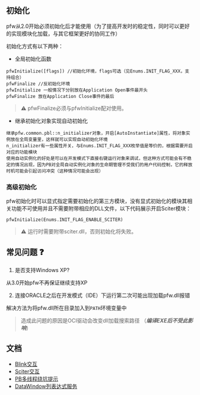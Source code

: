 ## 初始化

pfw从2.0开始必须初始化后才能使用（为了提高开发时的稳定性，同时可以更好的实现模块化加载，与其它框架更好的协同工作）

初始化方式有以下两种：

- 全局初始化函数
```
pfwInitialize([flags]) //初始化环境，flags可选（见Enums.INIT_FLAG_XXX，支持组合）
pfwFinalize //反初始化环境
pfwInitialize 一般情况下分别放在Application Open事件最开头
pfwFinalize 放在Application Close事件的最后
```

> :warning: pfwFinalize必须与pfwInitialize配对使用。

- 继承初始化对象实现自动初始化
```
继承pfw.common.pbl::n_initializer对象，开启[AutoInstantiate]属性，将对象实例放在全局变量里，这样就可以实现自动初始化环境
n_initializer有一些属性开关，与Enums.INIT_FLAG_XXX枚举值是等价的，根据需要开启对应的功能模块
使用自动实例化的好处是可以在开发模式下直接右键运行对象来调试，但这种方式可能会有不稳定的情况出现，因为PB对全局自动实例化对象的生命期管理不受我们的用户代码控制，它的释放时机可能会引起访问冲突（这种情况可能会出现）
```

### 高级初始化

pfw初始化时可以显式指定需要初始化的第三方模块，没有显式初始化的模块其相关功能不可使用并且不需要附带相应的DLL文件，以下代码展示开启Sciter模块：
```
pfwInitialize(Enums.INIT_FLAG_ENABLE_SCITER)
```
> :warning: 运行时需要附带sciter.dll，否则初始化将失败。

## 常见问题 ❓

1. 是否支持Windows XP?

从3.0开始pfw不再保证继续支持XP

2. 连接ORACLE之后在开发模式（IDE）下运行第二次可能出现加载pfw.dll报错

解决方法为将pfw.dll所在目录加入到`PATH`环境变量中

> 造成此问题的原因是OCI驱动会改变dll加载搜索路径 （***编译EXE后不受此影响***）

## 文档

- [Blink交互](Blink交互.md)
- [Sciter交互](Sciter交互.md)
- [PB多线程绕坑提示](PB多线程绕坑提示.md)
- [DataWindow列表达式服务](n_cst_dwsvc_columnexp.md)
